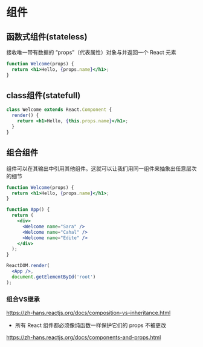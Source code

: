 # 组件

## 函数式组件(stateless)
接收唯一带有数据的 “props”（代表属性）对象与并返回一个 React 元素

```jsx
function Welcome(props) {
  return <h1>Hello, {props.name}</h1>;
}
```

## class组件(statefull)

```jsx
class Welcome extends React.Component {
  render() {
    return <h1>Hello, {this.props.name}</h1>;
  }
}
```

## 组合组件
组件可以在其输出中引用其他组件。这就可以让我们用同一组件来抽象出任意层次的细节

```jsx
function Welcome(props) {
  return <h1>Hello, {props.name}</h1>;
}

function App() {
  return (
    <div>
      <Welcome name="Sara" />
      <Welcome name="Cahal" />
      <Welcome name="Edite" />
    </div>
  );
}

ReactDOM.render(
  <App />,
  document.getElementById('root')
);
```
### 组合VS继承
https://zh-hans.reactjs.org/docs/composition-vs-inheritance.html

- 所有 React 组件都必须像纯函数一样保护它们的 props 不被更改


https://zh-hans.reactjs.org/docs/components-and-props.html
